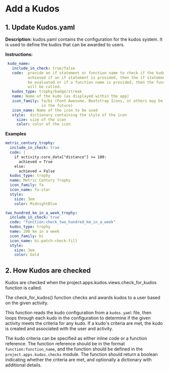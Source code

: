 # Add a Kudos

## 1. Update Kudos.yaml

**Description:** kudos.yaml contains the configuration for the kudos system.
             It is used to define the kudos that can be awarded to users.

**Instructions:**
```yaml
 kudo_name:
   include_in_check: true/false
   code:  provide an if statement or function name to check if the kudo is
          achieved if an if statement is provided, then the if statement will
          be evaluated or if a function name is provided, then the function
          will be called.
   kudos_type: trophy/badge/streak
   name: Name of the kudo (as displayed within the app)
   icon_family: fa/bi (Font Awesome, Bootstrap Icons, or others may be added
                in the future)
   icon_name: Name of the icon to be used
   style:  dictionary containing the style of the icon
     size: size of the icon
     color: color of the icon
```

**Examples**
```yaml title="Example of kudo with if/then statement"
metric_century_trophy:
  include_in_check: true
  code: |
    if activity.core_data["distance"] >= 100:
      achieved = True
    else:
      achieved = False
  kudos_type: trophy
  name: Metric Century Trophy
  icon_family: fa
  icon_name: fa-star
  style:
    size: 3em
    color: MidnightBlue
```  
```yaml title="Example of kudo with function"
two_hundred_km_in_a_week_trophy:
  include_in_check: true
  code: "function:check_two_hundred_km_in_a_week"
  kudos_type: trophy
  name: 200 km in a week
  icon_family: bi
  icon_name: bi-patch-check-fill
  style:
    size: 3em
    color: Gold
```

## 2. How Kudos are checked
Kudos are checked when the project.apps.kudos.views.check_for_kudos function is called.

The check_for_kudos() function checks and awards kudos to a user based on the given activity.

This function reads the kudo configuration from a `kudos.yaml` file, then
loops through each kudo in the configuration to determine if the given activity
meets the criteria for any kudo. If a kudo's criteria are met, the kudo is created
and associated with the user and activity.

The kudo criteria can be specified as either inline code or a function reference.
The function reference should be in the format `function:function_name`, and the
function should be defined in the `project.apps.kudos.checks` module. The function
should return a boolean indicating whether the criteria are met, and optionally a
dictionary with additional details.